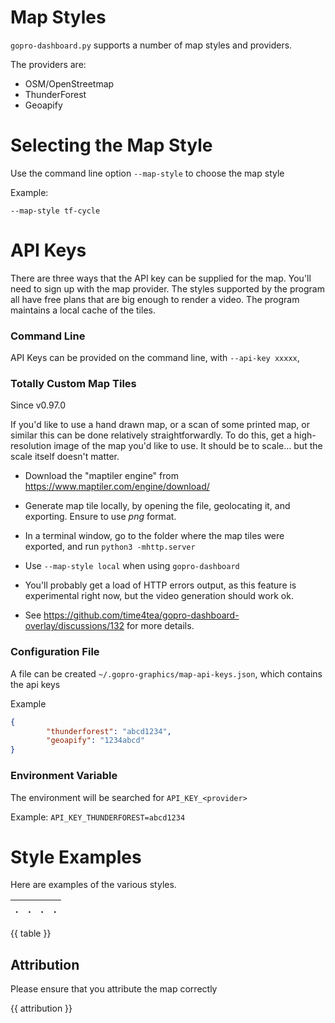 # Map Styles

`gopro-dashboard.py` supports a number of map styles and providers.

The providers are:

- OSM/OpenStreetmap
- ThunderForest 
- Geoapify

# Selecting the Map Style

Use the command line option `--map-style` to choose the map style

Example:

`--map-style tf-cycle `

# API Keys

There are three ways that the API key can be supplied for the map. You'll need to sign up with the map provider.
The styles supported by the program all have free plans that are big enough to render a video. The program maintains a local
cache of the tiles.

### Command Line
API Keys can be provided on the command line, with `--api-key xxxxx`, 


### Totally Custom Map Tiles

Since v0.97.0

If you'd like to use a hand drawn map, or a scan of some printed map, or similar this can be done relatively straightforwardly.
To do this, get a high-resolution image of the map you'd like to use. It should be to scale... but the scale itself doesn't matter.

- Download the "maptiler engine" from https://www.maptiler.com/engine/download/
- Generate map tile locally, by opening the file, geolocating it, and exporting. Ensure to use *png* format.
- In a terminal window, go to the folder where the map tiles were exported, and run `python3 -mhttp.server`
- Use `--map-style local` when using `gopro-dashboard`
- You'll probably get a load of HTTP errors output, as this feature is experimental right now, but the video generation should work ok.

- See https://github.com/time4tea/gopro-dashboard-overlay/discussions/132 for more details.

### Configuration File

A file can be created `~/.gopro-graphics/map-api-keys.json`, which contains the api keys

Example

```json
{
        "thunderforest": "abcd1234",
        "geoapify": "1234abcd"
}
```

### Environment Variable

The environment will be searched for `API_KEY_<provider>`

Example:
`API_KEY_THUNDERFOREST=abcd1234`


# Style Examples

Here are examples of the various styles.

| .    | .            | . | . |
|------|--------------| --- | --- |
{{ table }}

## Attribution

Please ensure that you attribute the map correctly

{{ attribution }}